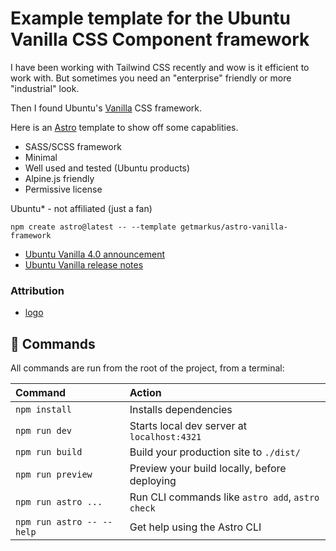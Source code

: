 # Example template for the Ubuntu Vanilla CSS Component framework

I have been working with Tailwind CSS recently and wow is it efficient to work with. But sometimes you need an "enterprise" friendly or more "industrial" look. 

Then I found Ubuntu's [Vanilla](https://vanillaframework.io/) CSS framework. 

Here is an [Astro](https://astro.build/) template to show off some capablities.

* SASS/SCSS framework
* Minimal
* Well used and tested (Ubuntu products)
* Alpine.js friendly
* Permissive license

Ubuntu* - not affiliated (just a fan)

```
npm create astro@latest -- --template getmarkus/astro-vanilla-framework
```

* [Ubuntu Vanilla 4.0 announcement](https://ubuntu.com/blog/vanilla-4-0-release)
* [Ubuntu Vanilla release notes](https://github.com/canonical/vanilla-framework/releases/)

### Attribution
* [logo](https://logoipsum.com/)

## 🧞 Commands

All commands are run from the root of the project, from a terminal:

| Command                   | Action                                           |
| :------------------------ | :----------------------------------------------- |
| `npm install`             | Installs dependencies                            |
| `npm run dev`             | Starts local dev server at `localhost:4321`      |
| `npm run build`           | Build your production site to `./dist/`          |
| `npm run preview`         | Preview your build locally, before deploying     |
| `npm run astro ...`       | Run CLI commands like `astro add`, `astro check` |
| `npm run astro -- --help` | Get help using the Astro CLI                     |


